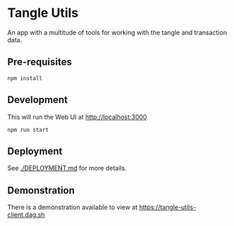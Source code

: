 # Tangle Utils

An app with a multitude of tools for working with the tangle and transaction data.

## Pre-requisites

```shell
npm install
```

## Development

This will run the Web UI at <http://localhost:3000>

```shell
npm run start
```

## Deployment

See [./DEPLOYMENT.md](./DEPLOYMENT.md) for more details.

## Demonstration

There is a demonstration available to view at <https://tangle-utils-client.dag.sh>
